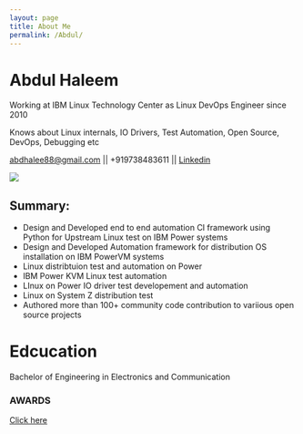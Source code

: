 ```yaml
---
layout: page
title: About Me
permalink: /Abdul/
---
```

# Abdul Haleem
Working at IBM Linux Technology Center as Linux DevOps Engineer since 2010

Knows about Linux internals, IO Drivers, Test Automation, Open Source, DevOps, Debugging etc

 [abdhalee88@gmail.com](mailto:abdhalee88@gmail.com) || +919738483611 || [Linkedin](https://www.linkedin.com/in/abdul-haleem-ba169563/)

![](https://avatars0.githubusercontent.com/u/11769556?s=460&u=e78cac0016d1c4c5567a6a79dbd1f29c41dcb786&v=4)

## Summary:
* Design and Developed end to end automation CI framework using Python for Upstream Linux test on IBM Power systems 
* Design and Developed Automation framework for distribution OS installation on IBM PowerVM systems
* Linux distribtuion test and automation on Power 
* IBM Power KVM Linux test automation
* LInux on Power IO driver test developement and automation
* Linux on System Z distribution test
* Authored more than 100+ community code contribution to variious open source projects


# Edcucation
Bachelor of Engineering in Electronics and Communication

### AWARDS
[Click here](https://abdhaleegit.github.io/Awards)
